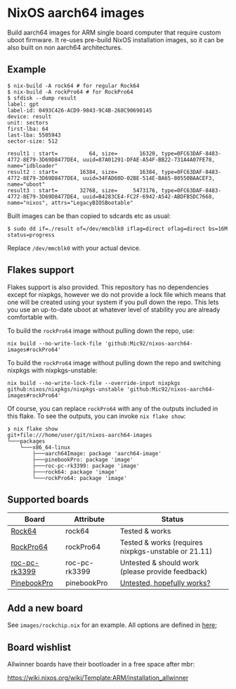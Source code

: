 # NixOS aarch64 images

Build aarch64 images for ARM single board computer that require
custom uboot firmware.
It re-uses pre-build NixOS installation images,
so it can be also built on non aarch64 architectures.

## Example

```console
$ nix-build -A rock64 # for regular Rock64
$ nix-build -A rockPro64 # for RockPro64
$ sfdisk --dump result
label: gpt
label-id: 0493C426-ACD9-9843-9C4B-268C90698145
device: result
unit: sectors
first-lba: 64
last-lba: 5505943
sector-size: 512

result1 : start=          64, size=       16320, type=0FC63DAF-8483-4772-8E79-3D69D8477DE4, uuid=87A01291-DFAE-A54F-BB22-731A4A07FE78, name="idbloader"
result2 : start=       16384, size=       16384, type=0FC63DAF-8483-4772-8E79-3D69D8477DE4, uuid=34FAD60D-02BE-514E-BA65-80550BAACEF3, name="uboot"
result3 : start=       32768, size=     5473176, type=0FC63DAF-8483-4772-8E79-3D69D8477DE4, uuid=B4283CE4-FC2F-6942-A542-ABDFB5DC7668, name="nixos", attrs="LegacyBIOSBootable"
```

Built images can be than copied to sdcards etc as usual:

``` console
$ sudo dd if=./result of=/dev/mmcblk0 iflag=direct oflag=direct bs=16M status=progress
```

Replace `/dev/mmcblk0` with your actual device.

## Flakes support

Flakes support is also provided. This repository has no dependencies except for nixpkgs, however we do not provide a
lock file which means that one will be created using your system if you pull down the repo. This lets you use an
up-to-date uboot at whatever level of stability you are already comfortable with.

To build the `rockPro64` image without pulling down the repo, use:
```
nix build --no-write-lock-file 'github:Mic92/nixos-aarch64-images#rockPro64'
```

To build the `rockPro64` image without pulling down the repo and switching nixpkgs with nixpkgs-unstable:
```
nix build --no-write-lock-file --override-input nixpkgs github:nixos/nixpkgs/nixpkgs-unstable 'github:Mic92/nixos-aarch64-images#rockPro64'
```

Of course, you can replace `rockPro64` with any of the outputs included in this flake. To see the outputs, you can
invoke `nix flake show`:

```
❯ nix flake show
git+file:///home/user/git/nixos-aarch64-images
└───packages
    └───x86_64-linux
        ├───aarch64Image: package 'aarch64-image'
        ├───pinebookPro: package 'image'
        ├───roc-pc-rk3399: package 'image'
        ├───rock64: package 'image'
        └───rockPro64: package 'image'
```


## Supported boards

| Board                            | Attribute     | Status                                                                      |
| ---------------------------------|---------------| --------------------------------------------------------------------------- |
| [Rock64][]                       | rock64        | Tested & works                                                              |
| [RockPro64][]                    | rockPro64     | Tested & works (requires nixpkgs-unstable or 21.11)                         |
| [roc-pc-rk3399][]                | roc-pc-rk3399 | Untested & should work (please provide feedback)                            |
| [PinebookPro][]                  | pinebookPro   | [Untested, hopefully works?](https://github.com/Mic92/nixos-aarch64-images/issues/8) |

[Rock64]: https://wiki.nixos.org/wiki/NixOS_on_ARM/PINE64_ROCK64
[RockPro64]: https://wiki.nixos.org/wiki/NixOS_on_ARM/PINE64_ROCKPro64
[roc-pc-rk3399]: https://wiki.nixos.org/wiki/NixOS_on_ARM/Libre_Computer_ROC-RK3399-PC
[PinebookPro]: https://wiki.nixos.org/wiki/NixOS_on_ARM/PINE64_Pinebook_Pro

## Add a new board

See `images/rockchip.nix` for an example.
All options are defined in [here](pkgs/build-image/options.nix);

## Board wishlist

Allwinner boards have their bootloader in a free space after mbr:

https://wiki.nixos.org/wiki/Template:ARM/installation_allwinner
